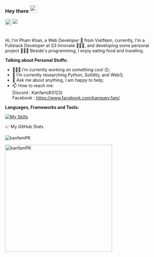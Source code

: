 
<!--
**kanfamPK/kanfamPK** is a ✨ _special_ ✨ repository because its `README.md` (this file) appears on your GitHub profile.

Here are some ideas to get you started:

- 🔭 I’m currently working on ...
- 🌱 I’m currently learning ...
- 👯 I’m looking to collaborate on ...
- 🤔 I’m looking for help with ...
- 💬 Ask me about ...
- 📫 How to reach me: ...
- 😄 Pronouns: ...
- ⚡ Fun fact: ...
-->
### Hey there <img src="https://media.giphy.com/media/hvRJCLFzcasrR4ia7z/giphy.gif" width="25px">
<a href="https://www.linkedin.com/in/khan-pham-20934b1b3/">
  <img align="left" alt="kanfamPK's Linkedn" width="22px" src="https://cdn.jsdelivr.net/npm/simple-icons@v3/icons/linkedin.svg" />
</a>

![](https://visitor-badge.glitch.me/badge?page_id=kanfamPK.kanfamPK)

<br />

Hi, I'm Pham Khan, a Web Developer 🚀 from VietNam, currently, I'm a Fullstack Developer at S3 Innovate 🙍🏽‍♂️, and developing some personal project 👨🏽‍💼 Beside's programming, I enjoy eating food and traveling.

 <!-- <img align="right" alt="GIF" src="https://github.com/abhisheknaiidu/abhisheknaiidu/blob/master/code.gif?raw=true" width="500" height="320" />-->
  
**Talking about Personal Stuffs:**

- 👨🏽‍💻 I’m currently working on something cool :wink:;
- 🌱 I’m currently researching Python, Solidity, and Web3; 
- 💬 Ask me about anything, I am happy to help;
- 📫 How to reach me: 
      <br />
      Discord : Kanfam(#3123)
      <br />
      Facebook : https://www.facebook.com/kanguey.fam/

**Languages, Frameworks and Tools:**  

[![My Skills](https://skillicons.dev/icons?i=java,ts,js,html,css,angular,react,graphql,nodejs,nestjs,mongodb,postgres,mysql,git)](https://skillicons.dev)


📈 My GitHub Stats

<p> <img src="https://github-readme-stats.vercel.app/api?username=kanfamPK&show_icons=true&theme=gruvbox&count_private=true&include_all_commits=true" alt="kanfamPK"/>

<p>
<img width="350px" src="https://github-readme-stats.vercel.app/api/top-langs?username=kanfamPK&show_icons=true&theme=tokyonight&locale=en&hide_border=true&langs_count=10" alt="kanfamPK" />
</p>




